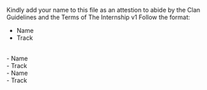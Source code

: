 Kindly add your name to this file as an attestion to abide by the Clan Guidelines and the Terms of The Internship v1
Follow the format:
<br/>
- Name <br/>
- Track
<br/>
- Name <br/>
- Track
<br/>
- Name <br/>
- Track
<br/>
